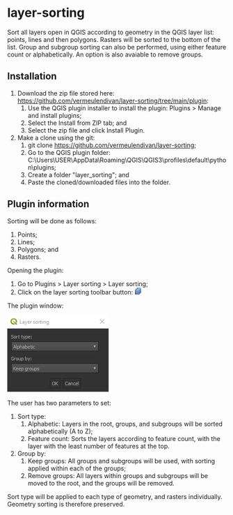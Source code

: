# layer-sorting
Sort all layers open in QGIS according to geometry in the QGIS layer list: points, lines and then polygons. Rasters will be sorted to the bottom of the list.
Group and subgroup sorting can also be performed, using either feature count or alphabetically. An option is also avaiable to remove groups.

## Installation
1) Download the zip file stored here: https://github.com/vermeulendivan/layer-sorting/tree/main/plugin:
   1) Use the QGIS plugin installer to install the plugin: Plugins > Manage and install plugins;
   2) Select the Install from ZIP tab; and
   3) Select the zip file and click Install Plugin.
2) Make a clone using the git:
   1) git clone https://github.com/vermeulendivan/layer-sorting;
   2) Go to the QGIS plugin folder: C:\Users\USER\AppData\Roaming\QGIS\QGIS3\profiles\default\python\plugins;
   3) Create a folder "layer_sorting"; and
   4) Paste the cloned/downloaded files into the folder.

## Plugin information
Sorting will be done as follows:
1) Points;
2) Lines;
3) Polygons; and
4) Rasters.

Opening the plugin:
1) Go to Plugins > Layer sorting > Layer sorting;
2) Click on the layer sorting toolbar button:
![Icon](https://github.com/vermeulendivan/layer-sorting/blob/main/data/icon.png)

The plugin window:

![Plugin](https://github.com/vermeulendivan/layer-sorting/blob/main/data/plugin_window.png)

The user has two parameters to set:
1) Sort type:
   1) Alphabetic: Layers in the root, groups, and subgroups will be sorted alphabetically (A to Z);
   2) Feature count: Sorts the layers according to feature count, with the layer with the least number of features at the top.
2) Group by:
   1) Keep groups: All groups and subgroups will be used, with sorting applied within each of the groups;
   2) Remove groups: All layers within groups and subgroups will be moved to the root, and the groups will be removed.

Sort type will be applied to each type of geometry, and rasters individually. Geometry sorting is therefore preserved.
